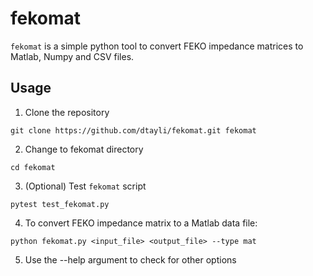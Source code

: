 # fekomat

`fekomat` is a simple python tool to convert FEKO impedance matrices to Matlab, Numpy and CSV files.

## Usage

1. Clone the repository
```
git clone https://github.com/dtayli/fekomat.git fekomat
```

2. Change to fekomat directory
```
cd fekomat
```

3. (Optional) Test `fekomat` script
```
pytest test_fekomat.py
```

4. To convert FEKO impedance matrix to a Matlab data file:
```
python fekomat.py <input_file> <output_file> --type mat
```

5. Use the --help argument to check for other options
